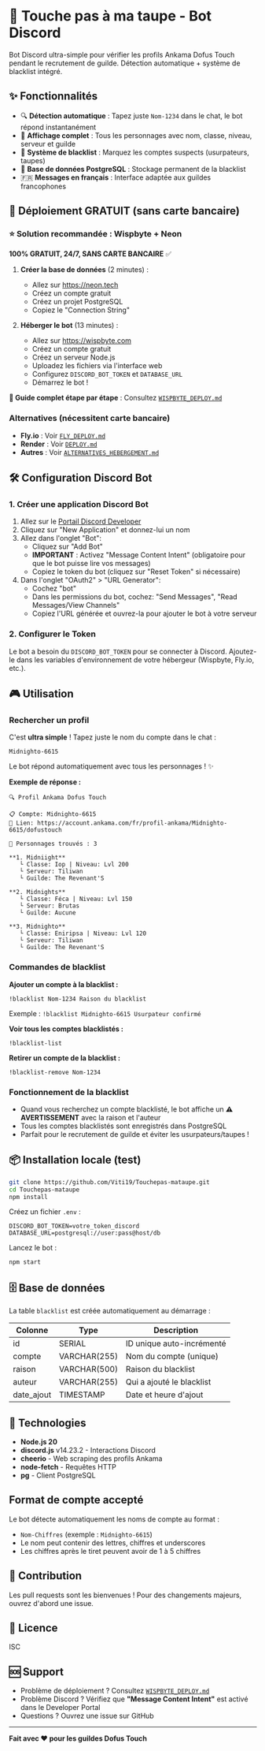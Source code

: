 # 🤖 Touche pas à ma taupe - Bot Discord

Bot Discord ultra-simple pour vérifier les profils Ankama Dofus Touch pendant le recrutement de guilde. Détection automatique + système de blacklist intégré.

## ✨ Fonctionnalités

- 🔍 **Détection automatique** : Tapez juste `Nom-1234` dans le chat, le bot répond instantanément
- 👥 **Affichage complet** : Tous les personnages avec nom, classe, niveau, serveur et guilde
- 🚫 **Système de blacklist** : Marquez les comptes suspects (usurpateurs, taupes)
- 💾 **Base de données PostgreSQL** : Stockage permanent de la blacklist
- 🇫🇷 **Messages en français** : Interface adaptée aux guildes francophones

## 🚀 Déploiement GRATUIT (sans carte bancaire)

### ⭐ Solution recommandée : Wispbyte + Neon

**100% GRATUIT, 24/7, SANS CARTE BANCAIRE** ✅

1. **Créer la base de données** (2 minutes) :
   - Allez sur https://neon.tech
   - Créez un compte gratuit
   - Créez un projet PostgreSQL
   - Copiez le "Connection String"

2. **Héberger le bot** (13 minutes) :
   - Allez sur https://wispbyte.com
   - Créez un compte gratuit
   - Créez un serveur Node.js
   - Uploadez les fichiers via l'interface web
   - Configurez `DISCORD_BOT_TOKEN` et `DATABASE_URL`
   - Démarrez le bot !

**📖 Guide complet étape par étape** : Consultez [`WISPBYTE_DEPLOY.md`](./WISPBYTE_DEPLOY.md)

### Alternatives (nécessitent carte bancaire)

- **Fly.io** : Voir [`FLY_DEPLOY.md`](./FLY_DEPLOY.md)
- **Render** : Voir [`DEPLOY.md`](./DEPLOY.md)
- **Autres** : Voir [`ALTERNATIVES_HEBERGEMENT.md`](./ALTERNATIVES_HEBERGEMENT.md)

## 🛠️ Configuration Discord Bot

### 1. Créer une application Discord Bot

1. Allez sur le [Portail Discord Developer](https://discord.com/developers/applications)
2. Cliquez sur "New Application" et donnez-lui un nom
3. Allez dans l'onglet "Bot":
   - Cliquez sur "Add Bot"
   - **IMPORTANT** : Activez "Message Content Intent" (obligatoire pour que le bot puisse lire vos messages)
   - Copiez le token du bot (cliquez sur "Reset Token" si nécessaire)
4. Dans l'onglet "OAuth2" > "URL Generator":
   - Cochez "bot"
   - Dans les permissions du bot, cochez: "Send Messages", "Read Messages/View Channels"
   - Copiez l'URL générée et ouvrez-la pour ajouter le bot à votre serveur

### 2. Configurer le Token

Le bot a besoin du `DISCORD_BOT_TOKEN` pour se connecter à Discord. Ajoutez-le dans les variables d'environnement de votre hébergeur (Wispbyte, Fly.io, etc.).

## 🎮 Utilisation

### Rechercher un profil

C'est **ultra simple** ! Tapez juste le nom du compte dans le chat :

```
Midnighto-6615
```

Le bot répond automatiquement avec tous les personnages ! ✨

**Exemple de réponse :**
```
🔍 Profil Ankama Dofus Touch

📋 Compte: Midnighto-6615
🔗 Lien: https://account.ankama.com/fr/profil-ankama/Midnighto-6615/dofustouch

👥 Personnages trouvés : 3

**1. Midniight**
   └ Classe: Iop | Niveau: Lvl 200
   └ Serveur: Tiliwan
   └ Guilde: The Revenant'S

**2. Midnights**
   └ Classe: Féca | Niveau: Lvl 150
   └ Serveur: Brutas
   └ Guilde: Aucune

**3. Midnighto**
   └ Classe: Eniripsa | Niveau: Lvl 120
   └ Serveur: Tiliwan
   └ Guilde: The Revenant'S
```

### Commandes de blacklist

**Ajouter un compte à la blacklist :**
```
!blacklist Nom-1234 Raison du blacklist
```
Exemple : `!blacklist Midnighto-6615 Usurpateur confirmé`

**Voir tous les comptes blacklistés :**
```
!blacklist-list
```

**Retirer un compte de la blacklist :**
```
!blacklist-remove Nom-1234
```

### Fonctionnement de la blacklist

- Quand vous recherchez un compte blacklisté, le bot affiche un **⚠️ AVERTISSEMENT** avec la raison et l'auteur
- Tous les comptes blacklistés sont enregistrés dans PostgreSQL
- Parfait pour le recrutement de guilde et éviter les usurpateurs/taupes !

## 📦 Installation locale (test)

```bash
git clone https://github.com/Viti19/Touchepas-mataupe.git
cd Touchepas-mataupe
npm install
```

Créez un fichier `.env` :
```env
DISCORD_BOT_TOKEN=votre_token_discord
DATABASE_URL=postgresql://user:pass@host/db
```

Lancez le bot :
```bash
npm start
```

## 🗄️ Base de données

La table `blacklist` est créée automatiquement au démarrage :

| Colonne | Type | Description |
|---------|------|-------------|
| id | SERIAL | ID unique auto-incrémenté |
| compte | VARCHAR(255) | Nom du compte (unique) |
| raison | VARCHAR(500) | Raison du blacklist |
| auteur | VARCHAR(255) | Qui a ajouté le blacklist |
| date_ajout | TIMESTAMP | Date et heure d'ajout |

## 📝 Technologies

- **Node.js 20**
- **discord.js** v14.23.2 - Interactions Discord
- **cheerio** - Web scraping des profils Ankama
- **node-fetch** - Requêtes HTTP
- **pg** - Client PostgreSQL

## Format de compte accepté

Le bot détecte automatiquement les noms de compte au format :
- `Nom-Chiffres` (exemple : `Midnighto-6615`)
- Le nom peut contenir des lettres, chiffres et underscores
- Les chiffres après le tiret peuvent avoir de 1 à 5 chiffres

## 🤝 Contribution

Les pull requests sont les bienvenues ! Pour des changements majeurs, ouvrez d'abord une issue.

## 📄 Licence

ISC

## 🆘 Support

- Problème de déploiement ? Consultez [`WISPBYTE_DEPLOY.md`](./WISPBYTE_DEPLOY.md)
- Problème Discord ? Vérifiez que **"Message Content Intent"** est activé dans le Developer Portal
- Questions ? Ouvrez une issue sur GitHub

---

**Fait avec ❤️ pour les guildes Dofus Touch**
